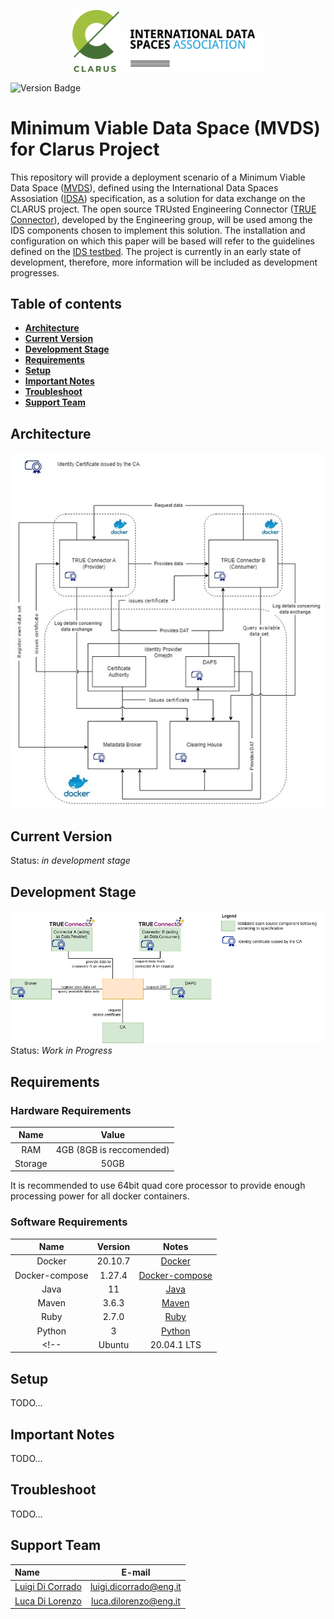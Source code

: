 <p align="center">
<img src="docs/images/clarus-logo.png" width="15%"/> <img src="docs/images/idsa-logo.png" width="45%"/> 
</p>

![Version Badge](https://img.shields.io/badge/Release-In%20Progress-green)

<!--the list of used link is at the bottom of the file-->

# Minimum Viable Data Space (MVDS) for Clarus Project
This repository will provide a deployment scenario of a Minimum Viable Data Space ([MVDS]([3])), defined using the International Data Spaces Assosiation ([IDSA]([4])) specification, as a solution for data exchange on the CLARUS project.
The open source TRUsted Engineering Connector ([TRUE Connector]([5])), developed by the Engineering group, will be used among the IDS components chosen to implement this solution.
The installation and configuration on which this paper will be based will refer to the guidelines defined on the [IDS testbed]([6]).
The project is currently in an early state of development, therefore, more information will be included as development progresses.

## Table of contents
* [**Architecture**](#architecture)
* [**Current Version**](#current-version)
* [**Development Stage**](#development-stage)
* [**Requirements**](#requirements)
* [**Setup**](#setup)
* [**Important Notes**](#important-notes)
* [**Troubleshoot**](#troubleshoot)
* [**Support Team**](#support-team)
<!--* [**License**](#license)-->
<!--* [**Endpoints**](#endpoints)-->

## Architecture

![Architecture](docs/images/clarus-architecture.jpg)

## Current Version

Status: _in development stage_

## Development Stage

![Development Stage](docs/images/Development%20stage%201.png)
Status: _Work in Progress_

## Requirements

### Hardware Requirements

|  Name   |           Value           |
| :-----: | :-----------------------: |
|   RAM   | 4GB (8GB is reccomended)  |
| Storage |           50GB            |

It is recommended to use 64bit quad core processor to provide enough processing power for all docker containers. 

### Software Requirements

|      Name      |      Version     |          Notes        |
| :------------: | :--------------: | :-------------------: |
|     Docker     |    20.10.7       | [Docker]([7])         |
| Docker-compose |     1.27.4       | [Docker-compose]([7]) |
|     Java       |       11         | [Java]([8])           |
|     Maven      |      3.6.3       | [Maven]([9])          |
|     Ruby       |      2.7.0       | [Ruby]([10])          |
|    Python      |        3         | [Python]([11])        |
<!--|     Ubuntu     |   20.04.1 LTS    |--> 


## Setup

TODO...

<!--## Endpoints-->

## Important Notes

TODO...

## Troubleshoot

TODO...

## Support Team

| Name                    |        E-mail         |
| :---------------------- | :-------------------: |
| [Luigi Di Corrado]([luigi]) | luigi.dicorrado@eng.it|
| [Luca Di Lorenzo]([2])  | luca.dilorenzo@eng.it |

<!--
## License
-->

<!--LIST OF LINKS USED-->

[luigi]: https://github.com/luidicorra

[2]: https://github.com/ludilorenz

[3]: https://github.com/International-Data-Spaces-Association/IDS-testbed/blob/master/minimum-viable-data-space/MVDS.md

[4]: https://internationaldataspaces.org/

[5]: https://github.com/Engineering-Research-and-Development/true-connector

[6]: https://github.com/International-Data-Spaces-Association/IDS-testbed/blob/master/InstallationGuide.md

[7]: https://docs.docker.com/

[8]: https://docs.oracle.com/en/java/javase/11/ 

[9]: https://maven.apache.org/guides/index.html

[10]: https://ruby-doc.org/

[11]: https://docs.python.org/3/

